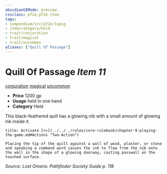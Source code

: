 ```yaml
---
obsidianUIMode: preview
cssclass: pf2e,pf2e-item
tags:
- compendium/src/pf2e/lopsg
- item/category/held
- trait/conjuration
- trait/magical
- trait/uncommon
aliases: ["Quill Of Passage"]
---
```

# Quill Of Passage *Item 11*  
[conjuration](../../../rules/traits/conjuration.md)  [magical](../../../rules/traits/magical.md)  [uncommon](../../../rules/traits/uncommon.md)  

- **Price** 1200 gp
- **Usage** held in one hand
- **Category** Held

This black-feathered quill has a glowing nib with a small amount of glowing ink inside it.

```ad-embed-ability
title: Activate [>>](../../../rules/core-rulebook/chapter-9-playing-the-game.md#Actions "Two-Action")

Placing the tip of the quill against a wall of wood, plaster, or stone and speaking a command word causes the ink to flow from the nib onto the wall in the shape of a glowing doorway, casting passwall on the touched surface.
```

*Source: Lost Omens: Pathfinder Society Guide p. 118*
